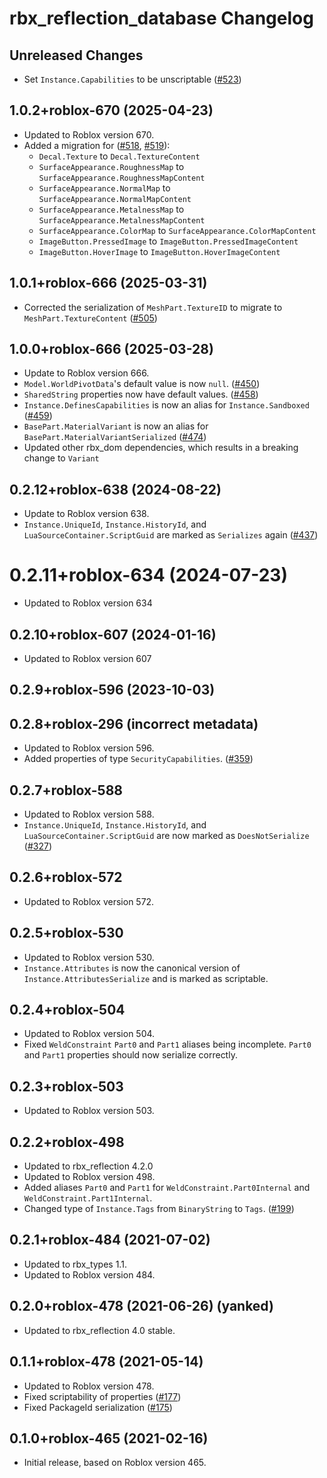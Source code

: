 # rbx\_reflection_database Changelog

## Unreleased Changes
* Set `Instance.Capabilities` to be unscriptable ([#523])

[#523]: https://github.com/rojo-rbx/rbx-dom/pull/523

## 1.0.2+roblox-670 (2025-04-23)
* Updated to Roblox version 670.
* Added a migration for ([#518], [#519]):
  * `Decal.Texture` to `Decal.TextureContent`
  * `SurfaceAppearance.RoughnessMap` to `SurfaceAppearance.RoughnessMapContent`
  * `SurfaceAppearance.NormalMap` to `SurfaceAppearance.NormalMapContent`
  * `SurfaceAppearance.MetalnessMap` to `SurfaceAppearance.MetalnessMapContent`
  * `SurfaceAppearance.ColorMap` to `SurfaceAppearance.ColorMapContent`
  * `ImageButton.PressedImage` to `ImageButton.PressedImageContent`
  * `ImageButton.HoverImage` to `ImageButton.HoverImageContent`

[#518]: https://github.com/rojo-rbx/rbx-dom/pull/518
[#519]: https://github.com/rojo-rbx/rbx-dom/pull/519

## 1.0.1+roblox-666 (2025-03-31)
* Corrected the serialization of `MeshPart.TextureID` to migrate to `MeshPart.TextureContent` ([#505])

[#505]: https://github.com/rojo-rbx/rbx-dom/pull/505

## 1.0.0+roblox-666 (2025-03-28)
* Update to Roblox version 666.
* `Model.WorldPivotData`'s default value is now `null`. ([#450])
* `SharedString` properties now have default values. ([#458])
* `Instance.DefinesCapabilities` is now an alias for `Instance.Sandboxed` ([#459])
* `BasePart.MaterialVariant` is now an alias for `BasePart.MaterialVariantSerialized` ([#474])
* Updated other rbx_dom dependencies, which results in a breaking change to `Variant`

[#458]: https://github.com/rojo-rbx/rbx-dom/pull/458
[#450]: https://github.com/rojo-rbx/rbx-dom/pull/450
[#459]: https://github.com/rojo-rbx/rbx-dom/pull/459
[#474]: https://github.com/rojo-rbx/rbx-dom/pull/474

## 0.2.12+roblox-638 (2024-08-22)
* Update to Roblox version 638.
* `Instance.UniqueId`, `Instance.HistoryId`, and `LuaSourceContainer.ScriptGuid` are marked as `Serializes` again ([#437])

[#437]: https://github.com/rojo-rbx/rbx-dom/pull/437

# 0.2.11+roblox-634 (2024-07-23)
* Updated to Roblox version 634

## 0.2.10+roblox-607 (2024-01-16)
* Updated to Roblox version 607

## 0.2.9+roblox-596 (2023-10-03)
## 0.2.8+roblox-296 (incorrect metadata)
* Updated to Roblox version 596.
* Added properties of type `SecurityCapabilities`. ([#359])

[#359]: https://github.com/rojo-rbx/rbx-dom/pull/359

## 0.2.7+roblox-588
* Updated to Roblox version 588.
* `Instance.UniqueId`, `Instance.HistoryId`, and `LuaSourceContainer.ScriptGuid` are now marked as `DoesNotSerialize` ([#327])

[#327]: https://github.com/rojo-rbx/rbx-dom/pull/327

## 0.2.6+roblox-572
* Updated to Roblox version 572.

## 0.2.5+roblox-530
* Updated to Roblox version 530.
* `Instance.Attributes` is now the canonical version of `Instance.AttributesSerialize` and is marked as scriptable.

## 0.2.4+roblox-504
* Updated to Roblox version 504.
* Fixed `WeldConstraint` `Part0` and `Part1` aliases being incomplete. `Part0` and `Part1` properties should now serialize correctly.

## 0.2.3+roblox-503
* Updated to Roblox version 503.

## 0.2.2+roblox-498
* Updated to rbx_reflection 4.2.0
* Updated to Roblox version 498.
* Added aliases `Part0` and `Part1` for `WeldConstraint.Part0Internal` and `WeldConstraint.Part1Internal`.
* Changed type of `Instance.Tags` from `BinaryString` to `Tags`. ([#199])

[#199]: https://github.com/rojo-rbx/rbx-dom/pull/199

## 0.2.1+roblox-484 (2021-07-02)
* Updated to rbx_types 1.1.
* Updated to Roblox version 484.

## 0.2.0+roblox-478 (2021-06-26) (yanked)
* Updated to rbx_reflection 4.0 stable.

## 0.1.1+roblox-478 (2021-05-14)
* Updated to Roblox version 478.
* Fixed scriptability of properties ([#177])
* Fixed PackageId serialization ([#175])

[#177]: https://github.com/rojo-rbx/rbx-dom/pull/177
[#175]: https://github.com/rojo-rbx/rbx-dom/pull/175

## 0.1.0+roblox-465 (2021-02-16)
* Initial release, based on Roblox version 465.
